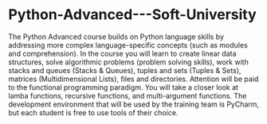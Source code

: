 # Python-Advanced---Soft-University
The Python Advanced course builds on Python language skills by addressing more complex language-specific concepts (such as modules and comprehension). 
In the course you will learn to create linear data structures, solve algorithmic problems (problem solving skills), work with stacks
and queues (Stacks &amp; Queues), tuples and sets (Tuples &amp; Sets), matrices (Multidimensional Lists), files and directories. 
Attention will be paid to the functional programming paradigm. You will take a closer look at lamba functions, recursive functions, and multi-argument functions.
The development environment that will be used by the training team is PyCharm, but each student is free to use tools of their choice.
